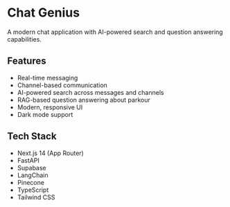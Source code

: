 # Chat Genius

A modern chat application with AI-powered search and question answering capabilities.

## Features

- Real-time messaging
- Channel-based communication
- AI-powered search across messages and channels
- RAG-based question answering about parkour
- Modern, responsive UI
- Dark mode support

## Tech Stack

- Next.js 14 (App Router)
- FastAPI
- Supabase
- LangChain
- Pinecone
- TypeScript
- Tailwind CSS 